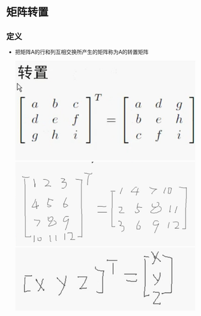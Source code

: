 # 矩阵转置

## 定义

+ 把矩阵A的行和列互相交换所产生的矩阵称为A的转置矩阵

  ![转置](./images/转置.png)
  ![转置](./images/转置2.png)
  ![转置](./images/转置3.png)
